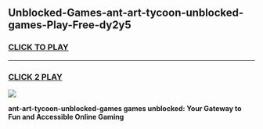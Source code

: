 
## Unblocked-Games-ant-art-tycoon-unblocked-games-Play-Free-dy2y5
<h3>
<a href="https://premium76.site?title=ant-art-tycoon-unblocked-games&ref=18A1">CLICK TO PLAY</a></h3>
<hr>

<h3>
<a href="https://premium76.site?title=ant-art-tycoon-unblocked-games&ref=18A1">CLICK 2 PLAY</a>
  
</h3>

<a href="https://premium76.site?title=ant-art-tycoon-unblocked-games&ref=18A1"><img src="https://clearcache.store/games.png"></a>


**ant-art-tycoon-unblocked-games games unblocked: Your Gateway to Fun and Accessible Online Gaming**
